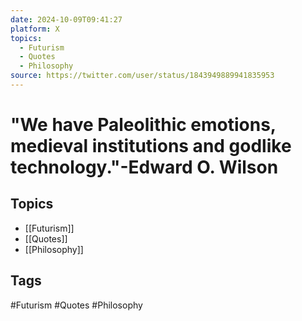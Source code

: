 ```yaml
---
date: 2024-10-09T09:41:27
platform: X
topics:
  - Futurism
  - Quotes
  - Philosophy
source: https://twitter.com/user/status/1843949889941835953
---
```

# "We have Paleolithic emotions, medieval institutions and godlike technology."-Edward O. Wilson

## Topics
- [[Futurism]]
- [[Quotes]]
- [[Philosophy]]

## Tags
#Futurism #Quotes #Philosophy